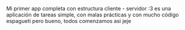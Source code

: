 Mi primer app completa con estructura cliente - servidor :3
es una aplicación de tareas simple, con malas prácticas y con mucho código espagueti
pero bueno, todos comenzamos asi jeje